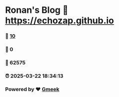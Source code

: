 # Ronan's Blog :link: https://echozap.github.io 
### :page_facing_up: [10](https://echozap.github.io/tag.html) 
### :speech_balloon: 0 
### :hibiscus: 62575 
### :alarm_clock: 2025-03-22 18:34:13 
### Powered by :heart: [Gmeek](https://github.com/Meekdai/Gmeek)
